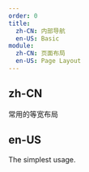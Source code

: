 ```yaml
---
order: 0
title:
  zh-CN: 内部导航
  en-US: Basic
module:
  zh-CN: 页面布局
  en-US: Page Layout
---
```


## zh-CN

常用的等宽布局

## en-US

The simplest usage.

